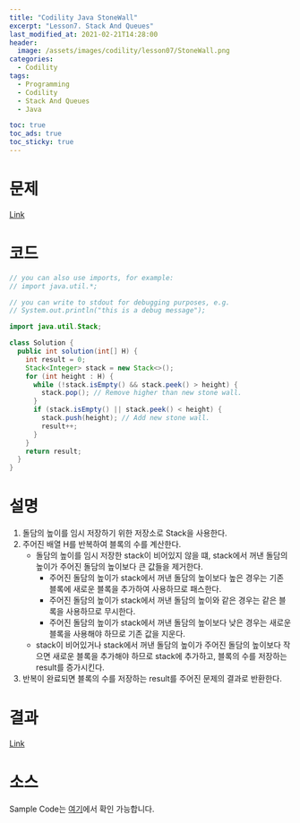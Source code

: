 ```yaml
---
title: "Codility Java StoneWall"
excerpt: "Lesson7. Stack And Queues"
last_modified_at: 2021-02-21T14:28:00
header:
  image: /assets/images/codility/lesson07/StoneWall.png
categories:
  - Codility
tags:
  - Programming
  - Codility
  - Stack And Queues
  - Java

toc: true
toc_ads: true
toc_sticky: true
---
```

# 문제
[Link](https://app.codility.com/programmers/lessons/7-stacks_and_queues/stone_wall/)

# 코드
```java
// you can also use imports, for example:
// import java.util.*;

// you can write to stdout for debugging purposes, e.g.
// System.out.println("this is a debug message");

import java.util.Stack;

class Solution {
  public int solution(int[] H) {
    int result = 0;
    Stack<Integer> stack = new Stack<>();
    for (int height : H) {
      while (!stack.isEmpty() && stack.peek() > height) {
        stack.pop(); // Remove higher than new stone wall.
      }
      if (stack.isEmpty() || stack.peek() < height) {
        stack.push(height); // Add new stone wall.
        result++;
      }
    }
    return result;
  }
}
```

# 설명
1. 돌담의 높이를 임시 저장하기 위한 저장소로 Stack을 사용한다.
2. 주어진 배열 H를 반복하여 블록의 수를 계산한다.
    - 돌담의 높이를 임시 저장한 stack이 비어있지 않을 떄, stack에서 꺼낸 돌담의 높이가 주어진 돌담의 높이보다 큰 값들을 제거한다.
        * 주어진 돌담의 높이가 stack에서 꺼낸 돌담의 높이보다 높은 경우는 기존 블록에 새로운 블록을 추가하여 사용하므로 패스한다.
        * 주어진 돌담의 높이가 stack에서 꺼낸 돌담의 높이와 같은 경우는 같은 블록을 사용하므로 무시한다.
        * 주어진 돌담의 높이가 stack에서 꺼낸 돌담의 높이보다 낮은 경우는 새로운 블록을 사용해야 하므로 기존 값을 지운다.
    - stack이 비어있거나 stack에서 꺼낸 돌담의 높이가 주어진 돌담의 높이보다 작으면 새로운 블록을 추가해야 하므로 stack에 추가하고, 블록의 수를 저장하는 result를 증가시킨다.
5. 반복이 완료되면 블록의 수를 저장하는 result를 주어진 문제의 결과로 반환한다.

# 결과
[Link](https://app.codility.com/demo/results/trainingJSWNH2-6PS/)

# 소스
Sample Code는 [여기](https://github.com/GracefulSoul/codility/blob/master/src/main/java/gracefulsoul/lesson07/StoneWall.java)에서 확인 가능합니다.